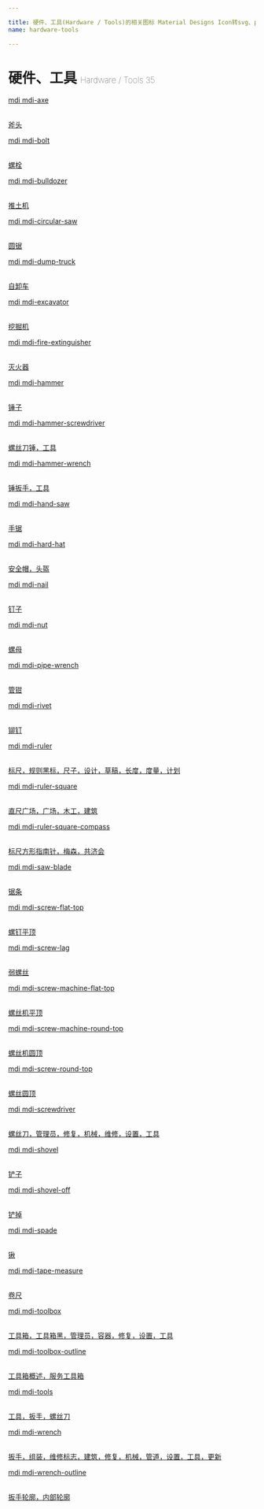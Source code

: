```yaml
---

title: 硬件、工具(Hardware / Tools)的相关图标 Material Designs Icon转svg、png下载
name: hardware-tools

---
```


# 硬件、工具  <small style="font-size: 60%;font-weight: 100">Hardware / Tools <span class="badge-secondary badge">35</span> </small>

<search tag="hardware-tools" :max="0"/>

<div class="icon-list row" id="search-show"><a href="/icon/axe.html" class="icon-item col-6 col-sm-4 col-md-2"><div class="icon-item-inner"><i class="mdi mdi-axe"></i><p><span>mdi mdi-axe</span></p> <p><br> 斧头</p></div></a><a href="/icon/bolt.html" class="icon-item col-6 col-sm-4 col-md-2"><div class="icon-item-inner"><i class="mdi mdi-bolt"></i><p><span>mdi mdi-bolt</span></p> <p><br> 螺栓</p></div></a><a href="/icon/bulldozer.html" class="icon-item col-6 col-sm-4 col-md-2"><div class="icon-item-inner"><i class="mdi mdi-bulldozer"></i><p><span>mdi mdi-bulldozer</span></p> <p><br> 推土机</p></div></a><a href="/icon/circular-saw.html" class="icon-item col-6 col-sm-4 col-md-2"><div class="icon-item-inner"><i class="mdi mdi-circular-saw"></i><p><span>mdi mdi-circular-saw</span></p> <p><br> 圆锯</p></div></a><a href="/icon/dump-truck.html" class="icon-item col-6 col-sm-4 col-md-2"><div class="icon-item-inner"><i class="mdi mdi-dump-truck"></i><p><span>mdi mdi-dump-truck</span></p> <p><br> 自卸车</p></div></a><a href="/icon/excavator.html" class="icon-item col-6 col-sm-4 col-md-2"><div class="icon-item-inner"><i class="mdi mdi-excavator"></i><p><span>mdi mdi-excavator</span></p> <p><br> 挖掘机</p></div></a><a href="/icon/fire-extinguisher.html" class="icon-item col-6 col-sm-4 col-md-2"><div class="icon-item-inner"><i class="mdi mdi-fire-extinguisher"></i><p><span>mdi mdi-fire-extinguisher</span></p> <p><br> 灭火器</p></div></a><a href="/icon/hammer.html" class="icon-item col-6 col-sm-4 col-md-2"><div class="icon-item-inner"><i class="mdi mdi-hammer"></i><p><span>mdi mdi-hammer</span></p> <p><br> 锤子</p></div></a><a href="/icon/hammer-screwdriver.html" class="icon-item col-6 col-sm-4 col-md-2"><div class="icon-item-inner"><i class="mdi mdi-hammer-screwdriver"></i><p><span>mdi mdi-hammer-screwdriver</span></p> <p><br> 螺丝刀锤，工具</p></div></a><a href="/icon/hammer-wrench.html" class="icon-item col-6 col-sm-4 col-md-2"><div class="icon-item-inner"><i class="mdi mdi-hammer-wrench"></i><p><span>mdi mdi-hammer-wrench</span></p> <p><br> 锤扳手，工具</p></div></a><a href="/icon/hand-saw.html" class="icon-item col-6 col-sm-4 col-md-2"><div class="icon-item-inner"><i class="mdi mdi-hand-saw"></i><p><span>mdi mdi-hand-saw</span></p> <p><br> 手锯</p></div></a><a href="/icon/hard-hat.html" class="icon-item col-6 col-sm-4 col-md-2"><div class="icon-item-inner"><i class="mdi mdi-hard-hat"></i><p><span>mdi mdi-hard-hat</span></p> <p><br> 安全帽，头盔</p></div></a><a href="/icon/nail.html" class="icon-item col-6 col-sm-4 col-md-2"><div class="icon-item-inner"><i class="mdi mdi-nail"></i><p><span>mdi mdi-nail</span></p> <p><br> 钉子</p></div></a><a href="/icon/nut.html" class="icon-item col-6 col-sm-4 col-md-2"><div class="icon-item-inner"><i class="mdi mdi-nut"></i><p><span>mdi mdi-nut</span></p> <p><br> 螺母</p></div></a><a href="/icon/pipe-wrench.html" class="icon-item col-6 col-sm-4 col-md-2"><div class="icon-item-inner"><i class="mdi mdi-pipe-wrench"></i><p><span>mdi mdi-pipe-wrench</span></p> <p><br> 管钳</p></div></a><a href="/icon/rivet.html" class="icon-item col-6 col-sm-4 col-md-2"><div class="icon-item-inner"><i class="mdi mdi-rivet"></i><p><span>mdi mdi-rivet</span></p> <p><br> 铆钉</p></div></a><a href="/icon/ruler.html" class="icon-item col-6 col-sm-4 col-md-2"><div class="icon-item-inner"><i class="mdi mdi-ruler"></i><p><span>mdi mdi-ruler</span></p> <p><br> 标尺，规则黑标，尺子，设计，草稿，长度，度量，计划</p></div></a><a href="/icon/ruler-square.html" class="icon-item col-6 col-sm-4 col-md-2"><div class="icon-item-inner"><i class="mdi mdi-ruler-square"></i><p><span>mdi mdi-ruler-square</span></p> <p><br> 直尺广场，广场，木工，建筑</p></div></a><a href="/icon/ruler-square-compass.html" class="icon-item col-6 col-sm-4 col-md-2"><div class="icon-item-inner"><i class="mdi mdi-ruler-square-compass"></i><p><span>mdi mdi-ruler-square-compass</span></p> <p><br> 标尺方形指南针，梅森，共济会</p></div></a><a href="/icon/saw-blade.html" class="icon-item col-6 col-sm-4 col-md-2"><div class="icon-item-inner"><i class="mdi mdi-saw-blade"></i><p><span>mdi mdi-saw-blade</span></p> <p><br> 锯条</p></div></a><a href="/icon/screw-flat-top.html" class="icon-item col-6 col-sm-4 col-md-2"><div class="icon-item-inner"><i class="mdi mdi-screw-flat-top"></i><p><span>mdi mdi-screw-flat-top</span></p> <p><br> 螺钉平顶</p></div></a><a href="/icon/screw-lag.html" class="icon-item col-6 col-sm-4 col-md-2"><div class="icon-item-inner"><i class="mdi mdi-screw-lag"></i><p><span>mdi mdi-screw-lag</span></p> <p><br> 弱螺丝</p></div></a><a href="/icon/screw-machine-flat-top.html" class="icon-item col-6 col-sm-4 col-md-2"><div class="icon-item-inner"><i class="mdi mdi-screw-machine-flat-top"></i><p><span>mdi mdi-screw-machine-flat-top</span></p> <p><br> 螺丝机平顶</p></div></a><a href="/icon/screw-machine-round-top.html" class="icon-item col-6 col-sm-4 col-md-2"><div class="icon-item-inner"><i class="mdi mdi-screw-machine-round-top"></i><p><span>mdi mdi-screw-machine-round-top</span></p> <p><br> 螺丝机圆顶</p></div></a><a href="/icon/screw-round-top.html" class="icon-item col-6 col-sm-4 col-md-2"><div class="icon-item-inner"><i class="mdi mdi-screw-round-top"></i><p><span>mdi mdi-screw-round-top</span></p> <p><br> 螺丝圆顶</p></div></a><a href="/icon/screwdriver.html" class="icon-item col-6 col-sm-4 col-md-2"><div class="icon-item-inner"><i class="mdi mdi-screwdriver"></i><p><span>mdi mdi-screwdriver</span></p> <p><br> 螺丝刀，管理员，修复，机械，维修，设置，工具</p></div></a><a href="/icon/shovel.html" class="icon-item col-6 col-sm-4 col-md-2"><div class="icon-item-inner"><i class="mdi mdi-shovel"></i><p><span>mdi mdi-shovel</span></p> <p><br> 铲子</p></div></a><a href="/icon/shovel-off.html" class="icon-item col-6 col-sm-4 col-md-2"><div class="icon-item-inner"><i class="mdi mdi-shovel-off"></i><p><span>mdi mdi-shovel-off</span></p> <p><br> 铲掉</p></div></a><a href="/icon/spade.html" class="icon-item col-6 col-sm-4 col-md-2"><div class="icon-item-inner"><i class="mdi mdi-spade"></i><p><span>mdi mdi-spade</span></p> <p><br> 锹</p></div></a><a href="/icon/tape-measure.html" class="icon-item col-6 col-sm-4 col-md-2"><div class="icon-item-inner"><i class="mdi mdi-tape-measure"></i><p><span>mdi mdi-tape-measure</span></p> <p><br> 卷尺</p></div></a><a href="/icon/toolbox.html" class="icon-item col-6 col-sm-4 col-md-2"><div class="icon-item-inner"><i class="mdi mdi-toolbox"></i><p><span>mdi mdi-toolbox</span></p> <p><br> 工具箱，工具箱黑，管理员，容器，修复，设置，工具</p></div></a><a href="/icon/toolbox-outline.html" class="icon-item col-6 col-sm-4 col-md-2"><div class="icon-item-inner"><i class="mdi mdi-toolbox-outline"></i><p><span>mdi mdi-toolbox-outline</span></p> <p><br> 工具箱概述，服务工具箱</p></div></a><a href="/icon/tools.html" class="icon-item col-6 col-sm-4 col-md-2"><div class="icon-item-inner"><i class="mdi mdi-tools"></i><p><span>mdi mdi-tools</span></p> <p><br> 工具，扳手，螺丝刀</p></div></a><a href="/icon/wrench.html" class="icon-item col-6 col-sm-4 col-md-2"><div class="icon-item-inner"><i class="mdi mdi-wrench"></i><p><span>mdi mdi-wrench</span></p> <p><br> 扳手，组装，维修标志，建筑，修复，机械，管道，设置，工具，更新</p></div></a><a href="/icon/wrench-outline.html" class="icon-item col-6 col-sm-4 col-md-2"><div class="icon-item-inner"><i class="mdi mdi-wrench-outline"></i><p><span>mdi mdi-wrench-outline</span></p> <p><br> 扳手轮廓，内部轮廓</p></div></a></div>

